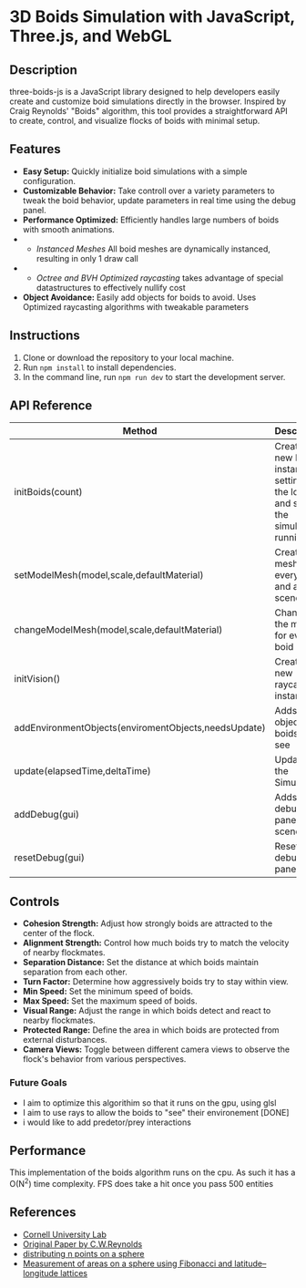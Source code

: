 # 3D Boids Simulation with JavaScript, Three.js, and WebGL

## Description
three-boids-js is a JavaScript library designed to help developers easily create and customize boid simulations directly in the browser. Inspired by Craig Reynolds' "Boids" algorithm, this tool provides a straightforward API to create, control, and visualize flocks of boids with minimal setup.

## Features
- **Easy Setup:** Quickly initialize boid simulations with a simple configuration.
- **Customizable Behavior:** Take controll over a variety parameters to tweak the boid behavior, update parameters in real time using the debug panel.
-  **Performance Optimized:** Efficiently handles large numbers of boids with smooth animations.
-  - _Instanced Meshes_ All boid meshes are dynamically instanced, resulting in only 1 draw call
-  - _Octree and BVH Optimized raycasting_ takes advantage of special datastructures to effectively nullify cost
- **Object Avoidance:** Easily add objects for boids to avoid. Uses Optimized raycasting algorithms with tweakable parameters



## Instructions
1. Clone or download the repository to your local machine.
2. Run `npm install` to install dependencies.
3. In the command line, run `npm run dev` to start the development server.

## API Reference
| Method | Description | Default |
|----------|----------|----------|
| initBoids(count) | Creates a new Boids instance, setting up the logic and setting the simulation running  | 200 |
| setModelMesh(model,scale,defaultMaterial) | Create mesh for every boid and add to scene |  |
| changeModelMesh(model,scale,defaultMaterial) | Changes the mesh for every boid | |
| initVision() | Creates a new raycasting instance | |
| addEnvironmentObjects(enviromentObjects,needsUpdate) | Adds new objects for boids to see | needsUpdate=false |
| update(elapsedTime,deltaTime) | Updates the Simulation | |
| addDebug(gui) | Adds debug panel to the scene | |
| resetDebug(gui) | Resets the debug panel | |



    

## Controls
- **Cohesion Strength:** Adjust how strongly boids are attracted to the center of the flock.
- **Alignment Strength:** Control how much boids try to match the velocity of nearby flockmates.
- **Separation Distance:** Set the distance at which boids maintain separation from each other.
- **Turn Factor:** Determine how aggressively boids try to stay within view.
- **Min Speed:** Set the minimum speed of boids.
- **Max Speed:** Set the maximum speed of boids.
- **Visual Range:** Adjust the range in which boids detect and react to nearby flockmates.
- **Protected Range:** Define the area in which boids are protected from external disturbances.
- **Camera Views:** Toggle between different camera views to observe the flock's behavior from various perspectives.

### Future Goals
- I aim to optimize this algorithim so that it runs on the gpu, using glsl 
- I aim to use rays to allow the boids to "see" their environement [DONE]
- i would like to add predetor/prey interactions



## Performance 
This implementation of the boids algorithm runs on the cpu. As such it has a O(N<sup>2</sup>) time complexity. 
FPS does take a hit once you pass 500 entities


## References
- [Cornell University Lab](https://people.ece.cornell.edu/land/courses/ece4760/labs/s2021/Boids/Boids.html)
- [Original Paper by C.W.Reynolds](https://www.cs.toronto.edu/~dt/siggraph97-course/cwr87/)
- [distributing n points on a sphere](https://stackoverflow.com/questions/9600801/evenly-distributing-n-points-on-a-sphere)
- [Measurement of areas on a sphere using Fibonacci and latitude–longitude lattices](https://arxiv.org/pdf/0912.4540)

